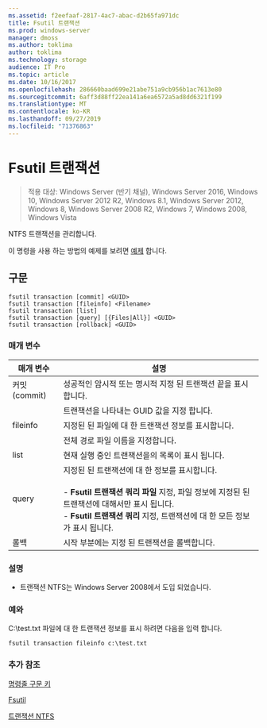 ```yaml
---
ms.assetid: f2eefaaf-2817-4ac7-abac-d2b65fa971dc
title: Fsutil 트랜잭션
ms.prod: windows-server
manager: dmoss
ms.author: toklima
author: toklima
ms.technology: storage
audience: IT Pro
ms.topic: article
ms.date: 10/16/2017
ms.openlocfilehash: 286660baad699e21abe751a9cb956b1ac7613e80
ms.sourcegitcommit: 6aff3d88ff22ea141a6ea6572a5ad8dd6321f199
ms.translationtype: MT
ms.contentlocale: ko-KR
ms.lasthandoff: 09/27/2019
ms.locfileid: "71376863"
---
```

# <a name="fsutil-transaction"></a>Fsutil 트랜잭션
>적용 대상: Windows Server (반기 채널), Windows Server 2016, Windows 10, Windows Server 2012 R2, Windows 8.1, Windows Server 2012, Windows 8, Windows Server 2008 R2, Windows 7, Windows 2008, Windows Vista

NTFS 트랜잭션을 관리합니다.

이 명령을 사용 하는 방법의 예제를 보려면 [예제](#BKMK_examples) 합니다.

## <a name="syntax"></a>구문

```
fsutil transaction [commit] <GUID>
fsutil transaction [fileinfo] <Filename>
fsutil transaction [list]
fsutil transaction [query] [{Files|All}] <GUID>
fsutil transaction [rollback] <GUID>
```

### <a name="parameters"></a>매개 변수

| 매개 변수  |                                                                                                                                                     설명                                                                                                                                                     |
|------------|---------------------------------------------------------------------------------------------------------------------------------------------------------------------------------------------------------------------------------------------------------------------------------------------------------------------|
|   커밋(commit)   |                                                                                                                      성공적인 암시적 또는 명시적 지정 된 트랜잭션 끝을 표시 합니다.                                                                                                                      |
|   <GUID>   |                                                                                                                               트랜잭션을 나타내는 GUID 값을 지정 합니다.                                                                                                                               |
|  fileinfo  |                                                                                                                              지정된 된 파일에 대 한 트랜잭션 정보를 표시합니다.                                                                                                                               |
| <Filename> |                                                                                                                                         전체 경로 파일 이름을 지정합니다.                                                                                                                                          |
|    list    |                                                                                                                                 현재 실행 중인 트랜잭션을의 목록이 표시 됩니다.                                                                                                                                  |
|   query    | 지정된 된 트랜잭션에 대 한 정보를 표시합니다.<br /><br />- **Fsutil 트랜잭션 쿼리 파일** 지정, 파일 정보에 지정된 된 트랜잭션에 대해서만 표시 됩니다.<br />- **Fsutil 트랜잭션 쿼리** 지정, 트랜잭션에 대 한 모든 정보가 표시 됩니다. |
|  롤백  |                                                                                                                                시작 부분에는 지정 된 트랜잭션을 롤백합니다.                                                                                                                                 |

### <a name="remarks"></a>설명

-   트랜잭션 NTFS는 Windows Server 2008에서 도입 되었습니다.

### <a name="BKMK_examples"></a>예와
C:\test.txt 파일에 대 한 트랜잭션 정보를 표시 하려면 다음을 입력 합니다.

```
fsutil transaction fileinfo c:\test.txt  
```

### <a name="additional-references"></a>추가 참조
[명령줄 구문 키](Command-Line-Syntax-Key.md)

[Fsutil](Fsutil.md)

[트랜잭션 NTFS](https://go.microsoft.com/fwlink/?LinkID=165402)


